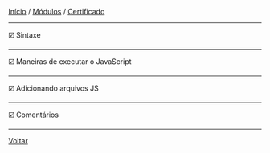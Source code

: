 [Início](https://github.com/Thalyalm/rocketseat-trilha-fundamentar) /
[Módulos](https://github.com/Thalyalm/rocketseat-trilha-fundamentar/tree/main/modulos/readme.md) /
[Certificado](https://github.com/Thalyalm/rocketseat-trilha-fundamentar/tree/main/certificado)

---

:ballot_box_with_check: Sintaxe

---

:ballot_box_with_check: Maneiras de executar o JavaScript

---

:ballot_box_with_check: Adicionando arquivos JS

---

:ballot_box_with_check: Comentários

---

[Voltar](/modulos/guia-estelar-javascript/readme.md)